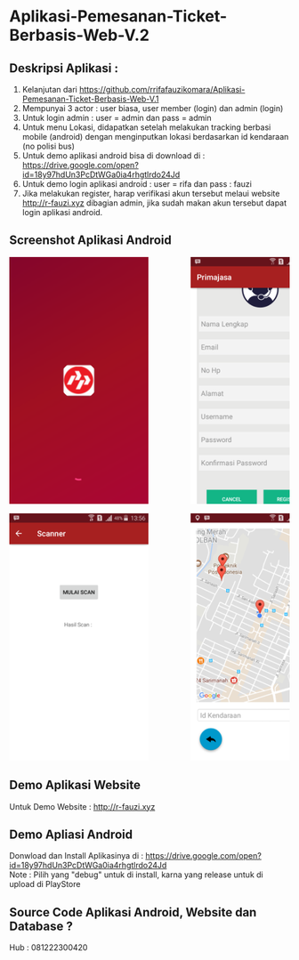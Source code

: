 # Aplikasi-Pemesanan-Ticket-Berbasis-Web-V.2

## Deskripsi Aplikasi :
1.  Kelanjutan dari https://github.com/rrifafauzikomara/Aplikasi-Pemesanan-Ticket-Berbasis-Web-V.1
2.  Mempunyai 3 actor : user biasa, user member (login) dan admin (login)
3.  Untuk login admin : user = admin dan pass = admin
4.  Untuk menu Lokasi, didapatkan setelah melakukan tracking berbasi mobile (android) dengan menginputkan lokasi berdasarkan id kendaraan (no polisi bus)
5.  Untuk demo aplikasi android bisa di download di : https://drive.google.com/open?id=18y97hdUn3PcDtWGa0ia4rhgtlrdo24Jd
6.  Untuk demo login aplikasi android : user = rifa dan pass : fauzi
7.  Jika melakukan register, harap verifikasi akun tersebut melaui website http://r-fauzi.xyz dibagian admin, jika sudah makan akun tersebut dapat login aplikasi android.

## Screenshot Aplikasi Android
<pre>
<img src="Screenshot_2018-02-14-13-55-10.png" width="250" height="444">         <img src="Screenshot_2018-02-14-13-55-30.png" width="250" height="444">         <img src="Screenshot_2018-02-14-13-55-38.png" width="250" height="444">         <img src="Screenshot_2018-02-14-13-55-52.png" width="250" height="444">         <img src="Screenshot_2018-02-14-13-55-59.png" width="250" height="444">         <img src="Screenshot_2018-02-14-13-56-08.png" width="250" height="444">
</pre>

<pre>
<img src="Screenshot_2018-02-14-13-56-16.png" width="250" height="444">         <img src="Screenshot_2018-02-14-13-56-32.png" width="250" height="444">         <img src="Screenshot_2018-02-14-13-56-49.png" width="250" height="444">         <img src="Screenshot_2018-02-14-13-56-58.png" width="250" height="444">         <img src="Screenshot_2018-02-14-13-57-08.png" width="250" height="444">
</pre>

## Demo Aplikasi Website
Untuk Demo Website : http://r-fauzi.xyz

## Demo Apliasi Android
Donwload dan Install Aplikasinya di : https://drive.google.com/open?id=18y97hdUn3PcDtWGa0ia4rhgtlrdo24Jd
<br>Note : Pilih yang "debug" untuk di install, karna yang release untuk di upload di PlayStore

## Source Code Aplikasi Android, Website dan Database ?
Hub : 081222300420
